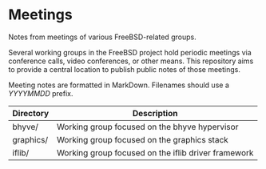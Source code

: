 # Meetings
Notes from meetings of various FreeBSD-related groups.

Several working groups in the FreeBSD project hold periodic meetings via
conference calls, video conferences, or other means.  This repository
aims to provide a central location to publish public notes of those meetings.

Meeting notes are formatted in MarkDown.  Filenames should use a
*YYYYMMDD* prefix.

Directory | Description
--- | ---
bhyve/ | Working group focused on the bhyve hypervisor
graphics/ | Working group focused on the graphics stack
iflib/ | Working group focused on the iflib driver framework
